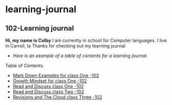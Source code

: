 # learning-journal

## 102-Learning journal

**Hi, my name is Colby**
I am currently in school for Computer languages. I live in Carroll, Ia
Thanks for checking out my learning journal
- *Here is an example of a table of contents for a learning journal.*


Table of Contents
- [Mark Down Examples for class One -102](/MarkdownExamples.md)
- [Growth Mindset for class One -102](/growthmindset.md)
- [Read and Discuss class One -102](/Discussion.md)
- [Read and Discuss class Two -102](/Discussion2.md)
- [Revisions and The Cloud class Three -102](/Discussion3.md)
